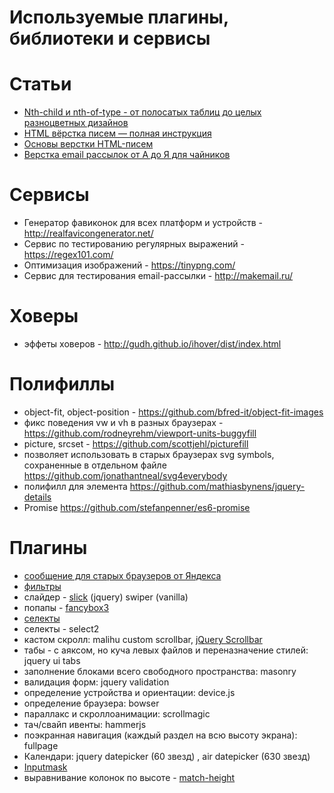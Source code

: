 Используемые плагины, библиотеки и сервисы
==========================================

# Статьи
- [Nth-child и nth-of-type - от полосатых таблиц до целых разноцветных дизайнов](http://css.yoksel.ru/nth-child/)
- [HTML вёрстка писем — полная инструкция](https://emailsoldiers.ru/blog/html-guideline)
- [Основы верстки HTML-писем](https://netology.ru/blog/verstka-mail)
- [Верстка email рассылок от А до Я для чайников](https://habr.com/post/252279/)

# Сервисы
- Генератор фавиконок для всех платформ и устройств - http://realfavicongenerator.net/
- Сервис по тестированию регулярных выражений - https://regex101.com/
- Оптимизация изображений - https://tinypng.com/
- Сервис для тестирования email-рассылки - http://makemail.ru/

# Ховеры
- эффеты ховеров - http://gudh.github.io/ihover/dist/index.html

# Полифиллы
- object-fit, object-position - https://github.com/bfred-it/object-fit-images
- фикс поведения vw и vh в разных браузерах - https://github.com/rodneyrehm/viewport-units-buggyfill
- picture, srcset - https://github.com/scottjehl/picturefill
- позволяет использовать в старых браузерах svg symbols, сохраненные в отдельном файле https://github.com/jonathantneal/svg4everybody
- полифилл для элемента https://github.com/mathiasbynens/jquery-details
- Promise https://github.com/stefanpenner/es6-promise

# Плагины
- [сообщение для старых браузеров от Яндекса](https://tech.yandex.ru/browser/constructor/)
- [фильтры](https://www.kunkalabs.com/mixitup/)
- слайдер - <a href="http://kenwheeler.github.io/slick/" target='_blank'>slick</a> (jquery) swiper (vanilla)
- попапы - <a href="http://fancyapps.com/fancybox/3/" target="_blank">fancybox3</a>
- [селекты](https://github.com/Dimox/jQueryFormStyler)
- селекты - select2
- кастом скролл: malihu custom scrollbar, <a href="https://github.com/gromo/jquery.scrollbar" target="_blank">jQuery Scrollbar</a>
- табы - с аяксом, но куча левых файлов и переназначение стилей: jquery ui tabs
- заполнение блоками всего свободного пространства: masonry
- валидация форм: jquery validation
- определение устройства и ориентации: device.js
- определение браузера: bowser
- параллакс и скроллоанимации: scrollmagic
- тач/свайп ивенты: hammerjs
- поэкранная навигация (каждый раздел на всю высоту экрана): fullpage
- Календари: jquery datepicker (60 звезд) , air datepicker (630 звезд)
- <a href="https://github.com/RobinHerbots/Inputmask" target="_blank">Inputmask</a>
- выравнивание колонок по высоте - <a href="https://github.com/liabru/jquery-match-height" target="_blank">match-height</a>

